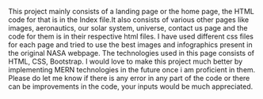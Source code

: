 This project mainly consists of a landing page or the home page, the HTML code for that is in the Index file.It also consists of various other pages like images, aeronautics, our solar system, universe, contact us page and the code for them is in their respective html files. I have used different css files for each page and tried to use the best images and infographics present in the original NASA webpage.
The technologies used in this page consists of HTML, CSS, Bootstrap. I would love to make this project much better by implementing MERN technologies in the future once i am proficient in them.
Please do let me know if there is any error in any part of the code or there can be improvements in the code, your inputs would be much appreciated.
